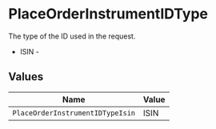 # PlaceOrderInstrumentIDType

The type of the ID used in the request.
* ISIN - 


## Values

| Name                             | Value                            |
| -------------------------------- | -------------------------------- |
| `PlaceOrderInstrumentIDTypeIsin` | ISIN                             |